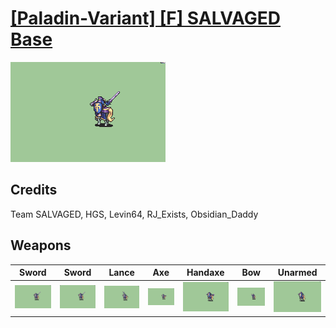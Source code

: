# [\[Paladin-Variant\] \[F\] SALVAGED Base](./)
 

<img src="./1.%20Sword%20(RJ_Exists)/Sword_000.png" alt="[Paladin-Variant] [F] SALVAGED Base standing" />

## Credits

Team SALVAGED, HGS, Levin64, RJ_Exists, Obsidian_Daddy

## Weapons
 

|Sword |Sword |Lance |Axe |Handaxe |Bow |Unarmed |
|  :---: | :---: | :---: | :---: | :---: | :---: | :---: |
| <img alt="Sword animation" src="./1.%20Sword%20(RJ_Exists)/Sword.gif" /> | <img alt="Sword animation" src="./1.%20Sword%20%7BLevin64%7D/Sword.gif" /> | <img alt="Lance animation" src="./2.%20Lance/Lance.gif" /> | <img alt="Axe animation" src="./3.%20Axe%20%7BLevin64%7D/Axe.gif" /> | <img alt="Handaxe animation" src="./4.%20Handaxe%20%7BLevin64%7D/Handaxe.gif" /> | <img alt="Bow animation" src="./5.%20Bow%20(RJ_Exists,%20Obsidian_Daddy)/Bow.gif" /> | <img alt="Unarmed animation" src="./8.%20Unarmed/Unarmed.gif" /> |
